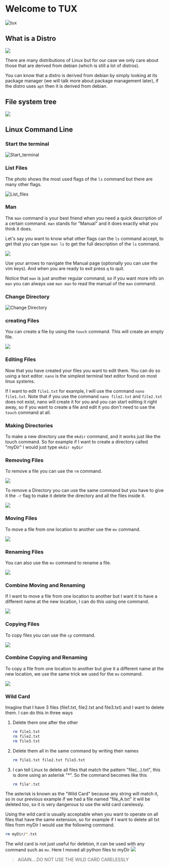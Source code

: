 # Welcome to TUX

![tux](tux.jpg)
## What is a Distro

![](distro_tree.png)

There are many distributions of Linux but for our case we only care about those that are derived from debian (which is still a lot of distros).

You can know that a distro is derived from debian by simply looking at its package manager (we will talk more about package management later), if the distro uses `apt` then it is derived from debian.

## File system tree

![](linux_tree.jpg)

## Linux Command Line

### Start the terminal

![Start_terminal](start_terminal.png
"Start the terminal")

### List Files

The photo shows the most used flags of the `ls` command but there are many other flags.

![List_files](List_files.png)

### Man

The `man` command is your best friend when you need a quick description of a certain command. `man` stands for "Manual" and it does exactly what you think it does.

Let's say you want to know what other flags can the `ls` command accept, to get that you can type `man ls` to get the full description of the `ls` command.

![](man.png)

Use your arrows to navigate the Manual page (optionally you can use the vim keys). And when you are ready to exit press `q` to quit.

Notice that `man` is just another regular command, so if you want more info on `man` you can always use `man man` to read the manual of the `man` command.

### Change Directory

![Change Directory](change_directory.png)

### creating Files

You can create a file by using the `touch` command. This will create an empty file.

![](touch.png)

### Editing Files

Now that you have created your files you want to edit them. You can do so using a text editor. `nano` is the simplest terminal text editor found on most linux systems.

If I want to edit `file1.txt` for example, I will use the command `nano file1.txt`. Note that if you use the command `nano file2.txt` and `file2.txt` does not exist, nano will create it for you and you can start editing it right away, so if you want to create a file and edit it you don't need to use the `touch` command at all.

### Making Directories

To make a new directory use the `mkdir` command, and it works just like the touch command. So for example if I want to create a directory called "myDir" I would just type `mkdir myDir`

### Removing Files

To remove a file you can use the `rm` command.

![](rm.png)

To remove a Directory you can use the same command but you have to give it the `-r` flag to make it delete the directory and all the files inside it.

![](rm_r.png)

### Moving Files

To move a file from one location to another use the `mv` command.

![](mv.png)

### Renaming Files

You can also use the `mv` command to rename a file.

![](rename.png)

### Combine Moving and Renaming

If I want to move a file from one location to another but I want it to have a different name at the new location, I can do this using one command.

![](mv_rename.png)

### Copying Files

To copy files you can use the `cp` command.

![](cp.png)

### Combine Copying and Renaming

To copy a file from one location to another but give it a different name at the new location, we use the same trick we used for the `mv` command.

![](cp_rename.png)

### Wild Card

Imagine that I have 3 files (file1.txt, file2.txt and file3.txt) and I want to delete them. I can do this in three ways

1. Delete them one after the other
    ```bash
    rm file1.txt
    rm file2.txt
    rm file3.txt
    ```
1. Delete them all in the same command by writing their names
    ```bash
    rm file1.txt file2.txt file3.txt
    ```
1. I can tell Linux to delete all files that match the pattern "file(...).txt", this is done using an asterisk "*". So the command becomes like this
    ```bash
    rm file*.txt
    ```

The asterisk is known as the "Wild Card" because any string will match it, so in our previous example if we had a file named "file_A.txt" it will be deleted too, so it is very dangerous to use the wild card carelessly.

Using the wild card is usually acceptable when you want to operate on all files that have the same extension, so for example if I want to delete all txt files from  myDir I would use the following command.
```bash
rm myDir/*.txt
```
The wild card is not just useful for deletion, it can be used with any command such as `mv`. Here I moved all python files to myDir
![](mv_wild_card.png)

> AGAIN....DO NOT USE THE WILD CARD CARELESSLY